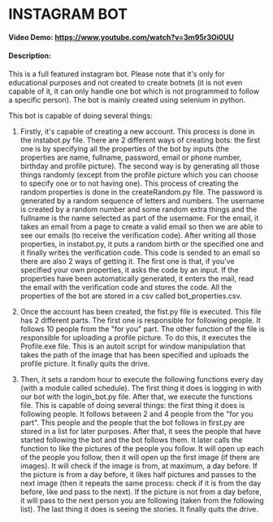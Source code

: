 # INSTAGRAM BOT
#### Video Demo:  <https://www.youtube.com/watch?v=3m95r3Oi0UU>
#### Description:

This is a full featured instagram bot. Please note that it's only for educational purposes  and not created to create botnets (it is not even capable of it, it can only handle one bot which is not programmed to follow a specific person).
The bot is mainly created using selenium in python.

This bot is capable of doing several things:

1. Firstly, it's capable of creating a new account. This process is done in the instabot.py file. There are 2 different ways of creating bots: the first  one is by specifying  all the properties of the bot by inputs (the properties are name, fullname, password, email or phone number, birthday and profile picture). The second way is by generating all those things randomly (except from the profile picture which you can choose to specify one or to not having one). This process of creating the random properties is done in the createRandom.py file. The password is generated by a random sequence of letters and numbers. The username is created by a random number and some random extra things and the fullname is the name selected as part of the username. For the email, it takes an email from a page to create a valid email so then we are able to see our  emails (to receive the verification code). After writing all those properties, in instabot.py, it puts a random birth or the specified one and it finally writes the verification code. This code is sended to an email so there are also 2 ways of getting it. The first one is that, if you've specified your own properties, it asks the code by an input. If the properties have been automatically  generated, it enters the mail, read the email with the verification code and stores the code. All the properties of the bot are stored in a csv called bot_properties.csv.


2. Once the account has been created, the fist.py file is executed. This file has 2 different parts. The first one is responsible for following people. It follows 10 people from the "for you" part. The other function  of the file is responsible  for uploading a profile picture. To do this, it executes  the Profile.exe file. This is an autoit  script for window manipulation that takes the path of the image that has been specified and uploads the profile picture. It finally quits the drive. 


3. Then, it sets a random hour to execute the following functions every day (with a module called schedule).  The first thing it does is logging in with our bot with the login_bot.py file. After that, we execute the functions file. This is capable of doing several things: the first thing it does is following people. It follows between 2 and 4 people from the "for you part". This people and the people that the bot follows in first.py are stored in a list for later purposes. After that, it sees the people that have started following the bot and the bot follows them. It later calls the function to like the pictures of the people you follow. It will open up each of the people you follow, then it will open up the first  image (if there are images). It will check if the image is from, at maximum, a day before. If the picture is from a day before, it likes half pictures and passes to the next image (then it repeats the same process: check if it is from the day before, like and pass to the next). If the picture is not from a day before, it will pass to the next person you are following (taken from the following list). The last thing it does is seeing the stories. It finally quits the drive.
